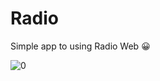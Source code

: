 # Radio

Simple app to using Radio Web 😀

![0](https://user-images.githubusercontent.com/6248794/93239044-3cef9500-f750-11ea-8fb8-68f10dc638cc.png)

